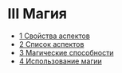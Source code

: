 # III Магия

- [1 Свойства аспектов](1_Свойства_аспектов.md)
- [2 Список аспектов](2_Список_аспектов.md)
- [3 Магические способности](3_Магические_способности.md)
- [4 Использование магии](4_Использование_магии.md)